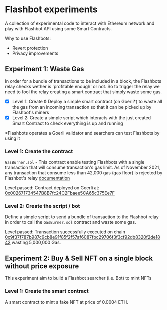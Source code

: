 # Flashbot experiments

A collection of experimental code to interact with Ethereum network and play with Flashbot API using some Smart Contracts.

Why to use Flashbots:

- Revert protection
- Privacy improvements

## Experiment 1: Waste Gas

In order for a bundle of transactions to be included in a block, the Flashbots relay checks wether is 'profitable enough' or not. So to trigger the relay we need to fool the relay creating a smart contract that simply waste some gas.

- [x] Level 1: Create & Deploy a simple smart contract (on Goerli\*) to waste all the gas from an incoming transaction so that it can be picked up by Flashbot's miners
- [x] Level 2: Create a simple script which interacts with the just created Smart Contract to check everything is up and running

\*Flashbots operates a Goerli validator and searchers can test Flashbots by using it

### Level 1: Create the contract

`GasBurner.sol` - This contract enable testing Flashbots with a single transaction that will consume transaction's gas limit. As of November 2021, any transaction that consume less than 42,000 gas (gas floor) is rejected by Flashbot's relay [documentation](https://docs.flashbots.net/flashbots-protect/rpc/quick-start/#key-considerations)

Level passed: Contract deployed on Goerli at: [0x002671734547B8B7fc24C2Fbaee5CA65c375Ee7F](https://goerli.etherscan.io/address/0x002671734547B8B7fc24C2Fbaee5CA65c375Ee7F#code)

### Level 2: Create the script / bot

Define a simple script to send a bundle of transaction to the Flashbot relay in order to call the `GasBurner.sol` contract and waste some gas.

Level passed: Transaction successfully executed on chain [0x9f37f787b987c9cb8e91f85f2f57af6087fbc29706f3f3cf92db8320f2de1842](https://goerli.etherscan.io/tx/0x9f37f787b987c9cb8e91f85f2f57af6087fbc29706f3f3cf92db8320f2de1842) wasting 5,000,000 Gas.

## Experiment 2: Buy & Sell NFT on a single block without price exposure

This experiment aim to build a Flashbot searcher (i.e. Bot) to mint NFTs

### Level 1: Create the smart contract

A smart contract to mint a fake NFT at price of 0.0004 ETH.
